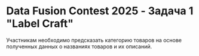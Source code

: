 # Data Fusion Contest 2025 - Задача 1 "Label Craft"

Участникам необходимо предсказать категорию товаров на основе полученных данных о названиях товаров и их описаний.
